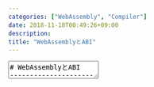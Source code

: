 ```yaml
---
categories: ["WebAssembly", "Compiler"]
date: 2018-11-10T00:49:26+09:00
description:
title: "WebAssemblyとABI"
---
```

<textarea data-markdown
    data-separator="\n===\n"
    data-vertical="\n---\n"
    data-notes="^Note:">
# WebAssemblyとABI
----------------------
[コンパイラ勉強会 - connpass](https://connpass.com/event/103976/)


<!-- .slide: class="center" -->
===
# About Me
---------
![κeenのアイコン](/images/kappa.png) <!-- .element: style="position:absolute;right:0;z-index:-1" width="20%" -->

 * κeen
 * [@blackenedgold](https://twitter.com/blackenedgold)
 * Github: [KeenS](https://github.com/KeenS)
 * [Idein Inc.](https://idein.jp/)のエンジニア
 * Lisp, ML, Rust, Shell Scriptあたりを書きます

===

# WebAssmblyとは
----------------

* Webブラウザで動く<!-- .element: class="fragment" data-fragment-index="1" -->
* アセンブリ<!-- .element: class="fragment" data-fragment-index="2" -->
* ではない<!-- .element: class="fragment" data-fragment-index="3" -->

===
# WASMの動作環境
------------------------

* ブラウザ
* NodeJS
* [CommonWA](https://github.com/CommonWA/cwa-spec)
* [losfair/IceCore](https://github.com/losfair/IceCore) : Build efficient and reliable backend applications in WebAssembly.
* [Introducing Wasmjit: A kernel mode WebAssembly runtime for Linux | Packt Hub](https://hub.packtpub.com/introducing-wasmjit-a-kernel-mode-webassembly-runtime-for-linux/)
* [piranna/wasmachine: Put WebAssembly in your washing machine](https://github.com/piranna/wasmachine)

===

# 言語としてのWASM
-----------------

* アセンブラっぽい雰囲気
* スタックマシン
* 無限のレジスタ(変数)とスタックがある
* コードの単位は関数
* 上位にモジュールがある
* モジュール毎に1仮想マシン(インスタンス)

===

# コード例1
-----------

```webassembly
(module
  (func $add (param $lhs i32) (param $rhs i32) (result i32)
    get_local $lhs
    get_local $rhs
    i32.add)
  (export "add" (func $add)))
```

===

# コード例2
-----------

``` webassembly
(func $sum1 (param $n i32) (result i32) (local $sum i32) (local $i i32)
  block $break
    loop $loop
      get_local $i
      get_local $n
      i32.ge_s
      br_if $break
      get_local $sum
      get_local $i
      i32.add
      set_local $sum
      get_local $i
      i32.const 1
      i32.add
      set_local $i
      br $loop
    end
  end
  get_local $sum
  return)
```

===
# コード例3
------------

``` webassembly
(func $sum2 (param $n i32) (result i32) (local $sum i32) (local $i i32)
  (block $break
    (loop $loop
      (br_if $break (i32.ge_s (get_local $i) (get_local $n)))
      (set_local $sum (i32.add (get_local $sum) (get_local $i)))
      (set_local $i (i32.add (get_local $i) (i32.const 1)))
      (br $loop)))
  (return (get_local $sum)))
```

===

# WASM詳細
-----------

* 型は4つ (`i32`, `i64`, `f32`, `f64`)
* モジュールに色々ついてくる
  * メモリ
  * 関数import/export
  * グローバル変数
* インスタンスの情報はJS側から色々アクセスできる

===
# import/export
----------------

``` webassembly
(module
  (type $alert_type (func (param i32)))
  (import "module" "alert" (func $alert (type $alert_type)))
  (func $add (param $lhs i32) (param $rhs i32) (result i32)
    get_local $lhs
    get_local $rhs
    i32.add)
  (func $run
    (call $alert (call $add (i32.const 1) (i32.const 2))))
  (export "run" (func $run)))
```

===
# import/export
----------------

``` webassembly
fetch('../out/main.wasm').then(response =>
  response.arrayBuffer()
).then(bytes =>
   WebAssembly.instantiate(bytes, {"module": {"alert": alert}})
).then(results => {
  instance = results.instance;
  instance.exports.run();
}).catch(console.error);
```

===
# メモリのexport
----------------

``` webassembly
(module
  (memory $mem 10)
  (export "memory" (memory $mem)))
```

``` javascript
// メモリを直接いじれる
instance.exports.memory.buffer

```

===
# 本題
------

* この仕様でJS-WASM間のABIどうしたらいい？
  + 型は4種類の即値のみ
  + メモリは触れる
===

# 答え
------

* Rustが既に実装している
* [Rust and WebAssembly](https://github.com/rustwasm)
* 以後追っていく

===
# JS -> Rust
-------------

* Rustでメモリを確保してJSが渡す

===
# JS -> Rust
-------------


``` webassembly
#[wasm_bindgen]
fn greet(name: &str) {
  alert(&format!("hello, {}!", name))
}
```

===
# JS -> Rust
-------------


``` webassembly
function passStringToWasm(arg) {
    const buf = cachedTextEncoder.encode(arg);
    const ptr = wasm.__wbindgen_malloc(buf.length);
    getUint8Memory().set(buf, ptr);
    return [ptr, buf.length];
}
```

===
# JS -> Rust
-------------

``` webassembly
export function greet(arg0) {
    const [ptr0, len0] = passStringToWasm(arg0);
    try {
        return wasm.greet(ptr0, len0);

    } finally {
        wasm.__wbindgen_free(ptr0, len0 * 1);

    }

}
```

===
# Rust -> JS
------------

* 可能ならポインタのまま渡す
* 不可能なら指定されたメモリに書き込む

===

# Rust -> JS
------------
ポインタ

``` rust
#[wasm_bindgen]
impl Universe {
    pub fn new() -> Universe {
        // ...
    }
}
```

===
# Rust -> JS
------------
ポインタ

``` javascript
export class Universe {
    static __wrap(ptr) {
        const obj = Object.create(Universe.prototype);
        obj.ptr = ptr;

        return obj;
    }

    free() {
        const ptr = this.ptr;
        this.ptr = 0;
        freeUniverse(ptr);
    }

    /**
    * @returns {Universe}
    */
    static new() {
        return Universe.__wrap(wasm.universe_new());
    }
}
```

===
# Rust ->  JS
--------
メモリ

``` rust
#[wasm_bindgen]
impl Universe {
    pub fn render(&self) -> String {
        self.to_string()
    }
}

```

===
# Rust -> JS
--------
メモリ

``` javascript

export class Universe {
    render() {
        const retptr = globalArgumentPtr();
        wasm.universe_render(retptr, this.ptr);
        const mem = getUint32Memory();
        const rustptr = mem[retptr / 4];
        const rustlen = mem[retptr / 4 + 1];

        const realRet = getStringFromWasm(rustptr, rustlen).slice();
        wasm.__wbindgen_free(rustptr, rustlen * 1);
        return realRet;

    }
}
```
===
# メモリ
------------
メモリ

``` javascript
let cachedGlobalArgumentPtr = null;
function globalArgumentPtr() {
    if (cachedGlobalArgumentPtr === null) {
        cachedGlobalArgumentPtr = wasm.__wbindgen_global_argument_ptr();
    }
    return cachedGlobalArgumentPtr;
}
```

===
# Rust -> JS
--------
メモリ


``` text
JS     retprt
            |      rustptr
----        |      |            データ
            v      v            v
WASM  [...|   |...|ptr|size|...|   |...]
           |       ^ |          ^
           +-------+ +----------+
```

===
# まとめ
---------

* WebAssemblyというWebとは限らないアセンブリでないものがあるよ
* シンプルな仕様だよ
* 任意のコンパイラ - JS連携できるよ
* RustからJSオブジェクトを扱う話はしてないよ

</textarea>
